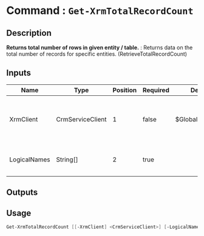 ﻿# Command : `Get-XrmTotalRecordCount` 

## Description

**Returns total number of rows in given entity / table.** : Returns data on the total number of records for specific entities. (RetrieveTotalRecordCount)

## Inputs

Name|Type|Position|Required|Default|Description
----|----|--------|--------|-------|-----------
XrmClient|CrmServiceClient|1|false|$Global:XrmClient|Xrm connector initialized to target instance. Use latest one by default. (CrmServiceClient)
LogicalNames|String[]|2|true||The logical names of the entities to include in the query.

## Outputs

## Usage

```Powershell 
Get-XrmTotalRecordCount [[-XrmClient] <CrmServiceClient>] [-LogicalNames] <String[]> [<CommonParameters>]
``` 


